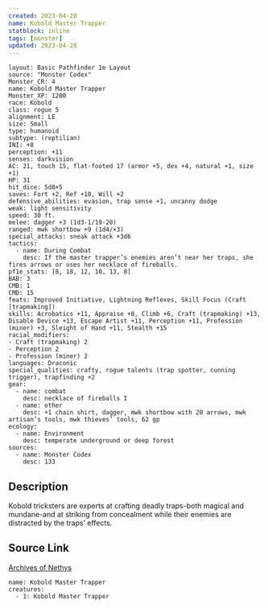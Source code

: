 ```yaml
---
created: 2023-04-28
name: Kobold Master Trapper
statblock: inline
tags: [monster]
updated: 2023-04-28
---
```

```statblock
layout: Basic Pathfinder 1e Layout
source: "Monster Codex"
Monster_CR: 4
name: Kobold Master Trapper
Monster_XP: 1200
race: Kobold
class: rogue 5
alignment: LE
size: Small
type: humanoid
subtype: (reptilian)
INI: +8
perception: +11
senses: darkvision
AC: 21, touch 15, flat-footed 17 (armor +5, dex +4, natural +1, size +1)
HP: 31
hit_dice: 5d8+5
saves: Fort +2, Ref +10, Will +2
defensive_abilities: evasion, trap sense +1, uncanny dodge
weak: light sensitivity
speed: 30 ft.
melee: dagger +3 (1d3-1/19-20)
ranged: mwk shortbow +9 (1d4/×3)
special_attacks: sneak attack +3d6
tactics:
  - name: During Combat
    desc: If the master trapper’s enemies aren’t near her traps, she fires arrows or uses her necklace of fireballs.
pf1e_stats: [8, 18, 12, 10, 13, 8]
BAB: 3
CMB: 1
CMD: 15
feats: Improved Initiative, Lightning Reflexes, Skill Focus (Craft [trapmaking])
skills: Acrobatics +11, Appraise +8, Climb +6, Craft (trapmaking) +13, Disable Device +13, Escape Artist +11, Perception +11, Profession (miner) +3, Sleight of Hand +11, Stealth +15
racial_modifiers:
- Craft (trapmaking) 2
- Perception 2
- Profession (miner) 2
languages: Draconic
special_qualities: crafty, rogue talents (trap spotter, cunning trigger), trapfinding +2
gear:
  - name: combat
    desc: necklace of fireballs I
  - name: other
    desc: +1 chain shirt, dagger, mwk shortbow with 20 arrows, mwk artisan’s tools, mwk thieves’ tools, 62 gp
ecology:
  - name: Environment
    desc: temperate underground or deep forest
sources:
  - name: Monster Codex
    desc: 133
```
## Description
Kobold tricksters are experts at crafting deadly traps-both magical and mundane-and at striking from concealment while their enemies are distracted by the traps’ effects.
## Source Link
[Archives of Nethys](https://aonprd.com/MonsterDisplay.aspx?ItemName=Kobold%20Master%20Trapper)
```encounter-table
name: Kobold Master Trapper
creatures:
  - 1: Kobold Master Trapper
```
